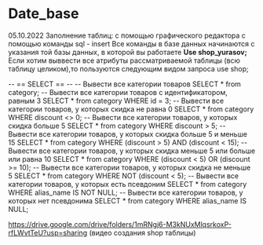 # Date_base
05.10.2022
       Заполнение таблиц:
с помощью графического редактора
с помощью команды sql - insert
Все команды в базе данных начинаются с указания той базы данных, в которой вы работаете **Use shop_yurasov;**
Если хотим выввести все атрибуты рассматриваемой таблицы (всю таблицу целиком),то пользуются следующим видом запроса
use shop;

-- == SELECT == --
-- Вывести все категории товаров
SELECT * from category;
-- Вывести все категории товаров с идентификатором, равным 3
SELECT * from category WHERE id = 3;
-- Вывести все категории товаров, у которых скидка не равна 0
SELECT * from category WHERE discount <> 0;
-- Вывести все категории товаров, у которых скидка больше 5 
SELECT * from category WHERE discount > 5;
-- Вывести все категории товаров, у которых скидка больше 5 и меньше 15
SELECT * from category WHERE (discount > 5) AND (discount < 15);
-- Вывести все категории товаров, у которых скидка меньше 5 или больше или равна 10
SELECT * from category WHERE (discount < 5) OR (discount >= 10);
-- Вывести все категории товаров, у которых скидка не меньше 5
SELECT * from category WHERE NOT (discount < 5);
-- Вывести все категории товаров, у которых есть псевдоним
SELECT * from category WHERE alias_name IS NOT NULL;
-- Вывести все категории товаров, у которых нет псевдонима
SELECT * from category WHERE  alias_name IS NULL;

https://drive.google.com/drive/folders/1mRNgj6-M3kNUxMlqsrkoxP-rfLWvtTeU?usp=sharing (видео создания shop таблицы)





